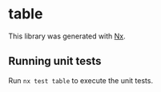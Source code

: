 # table

This library was generated with [Nx](https://nx.dev).

## Running unit tests

Run `nx test table` to execute the unit tests.
